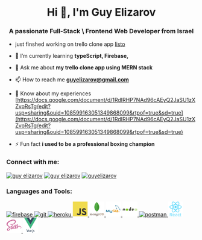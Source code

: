<h1 align="center">Hi 👋, I'm Guy Elizarov</h1>
<h3 align="center">A passionate Full-Stack \ Frontend Web Developer from Israel</h3>

- just finshed working on trello clone app [listo](https://listo-proj.herokuapp.com/)

- 🌱 I’m currently learning **typeScript, Firebase,**

- 💬 Ask me about **my trello clone app using MERN stack**

- 📫 How to reach me **guyelizarov@gmail.com**

- 📄 Know about my experiences [https://docs.google.com/document/d/1RdIRHP7NAd96cAEyQ2JaSU1zXZvoRsTg/edit?usp=sharing&ouid=108599163051349868099&rtpof=true&sd=true](https://docs.google.com/document/d/1RdIRHP7NAd96cAEyQ2JaSU1zXZvoRsTg/edit?usp=sharing&ouid=108599163051349868099&rtpof=true&sd=true)

- ⚡ Fun fact **i used to be a professional boxing champion**

<h3 align="left">Connect with me:</h3>
<p align="left">
<a href="https://linkedin.com/in/guy elizarov" target="blank"><img align="center" src="https://raw.githubusercontent.com/rahuldkjain/github-profile-readme-generator/master/src/images/icons/Social/linked-in-alt.svg" alt="guy elizarov" height="30" width="40" /></a>
<a href="https://fb.com/guy elizarov" target="blank"><img align="center" src="https://raw.githubusercontent.com/rahuldkjain/github-profile-readme-generator/master/src/images/icons/Social/facebook.svg" alt="guy elizarov" height="30" width="40" /></a>
<a href="https://instagram.com/guyelizarov" target="blank"><img align="center" src="https://raw.githubusercontent.com/rahuldkjain/github-profile-readme-generator/master/src/images/icons/Social/instagram.svg" alt="guyelizarov" height="30" width="40" /></a>
</p>

<h3 align="left">Languages and Tools:</h3>
<p align="left"> <a href="https://firebase.google.com/" target="_blank" rel="noreferrer"> <img src="https://www.vectorlogo.zone/logos/firebase/firebase-icon.svg" alt="firebase" width="40" height="40"/> </a> <a href="https://git-scm.com/" target="_blank" rel="noreferrer"> <img src="https://www.vectorlogo.zone/logos/git-scm/git-scm-icon.svg" alt="git" width="40" height="40"/> </a> <a href="https://heroku.com" target="_blank" rel="noreferrer"> <img src="https://www.vectorlogo.zone/logos/heroku/heroku-icon.svg" alt="heroku" width="40" height="40"/> </a> <a href="https://developer.mozilla.org/en-US/docs/Web/JavaScript" target="_blank" rel="noreferrer"> <img src="https://raw.githubusercontent.com/devicons/devicon/master/icons/javascript/javascript-original.svg" alt="javascript" width="40" height="40"/> </a> <a href="https://www.mongodb.com/" target="_blank" rel="noreferrer"> <img src="https://raw.githubusercontent.com/devicons/devicon/master/icons/mongodb/mongodb-original-wordmark.svg" alt="mongodb" width="40" height="40"/> </a> <a href="https://www.mysql.com/" target="_blank" rel="noreferrer"> <img src="https://raw.githubusercontent.com/devicons/devicon/master/icons/mysql/mysql-original-wordmark.svg" alt="mysql" width="40" height="40"/> </a> <a href="https://nodejs.org" target="_blank" rel="noreferrer"> <img src="https://raw.githubusercontent.com/devicons/devicon/master/icons/nodejs/nodejs-original-wordmark.svg" alt="nodejs" width="40" height="40"/> </a> <a href="https://postman.com" target="_blank" rel="noreferrer"> <img src="https://www.vectorlogo.zone/logos/getpostman/getpostman-icon.svg" alt="postman" width="40" height="40"/> </a> <a href="https://reactjs.org/" target="_blank" rel="noreferrer"> <img src="https://raw.githubusercontent.com/devicons/devicon/master/icons/react/react-original-wordmark.svg" alt="react" width="40" height="40"/> </a> <a href="https://sass-lang.com" target="_blank" rel="noreferrer"> <img src="https://raw.githubusercontent.com/devicons/devicon/master/icons/sass/sass-original.svg" alt="sass" width="40" height="40"/> </a> <a href="https://vuejs.org/" target="_blank" rel="noreferrer"> <img src="https://raw.githubusercontent.com/devicons/devicon/master/icons/vuejs/vuejs-original-wordmark.svg" alt="vuejs" width="40" height="40"/> </a> </p>
